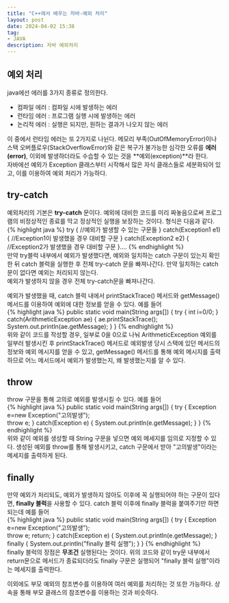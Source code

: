```yaml
---
title: "C++에서 배우는 자바-예외 처리"
layout: post
date: 2024-04-02 15:38
tag:
- JAVA
description: 자바 예외처리
---  
```


## 예외 처리  
java에선 에러를 3가지 종류로 정의한다.  

- 컴파일 에러 : 컴파일 시에 발생하는 에러  
- 런타임 에러 : 프로그램 실행 시에 발생하는 에러  
- 논리적 에러 : 실행은 되지만, 원하는 결과가 나오지 않는 에러  

이 중에서 런타임 에러는 또 2가지로 나뉜다. 메모리 부족(OutOfMemoryError)이나 스택 오버플로우(StackOverflowError)와 같은 복구가 불가능한 심각한 오류를 **에러(error)**, 이외에 발생하더라도 수습할 수 있는 것을 **예외(exception)**라 한다.  
자바에선 예외가 Exception 클래스부터 시작해서 많은 자식 클래스들로 세분화되어 있고, 이를 이용하여 예외 처리가 가능하다.  

## try-catch  
예외처리의 기본은 **try-catch** 문이다. 예외에 대비한 코드를 미리 짜놓음으로써 프로그램의 비정상적인 종료를 막고 정상적인 실행을 보장하는 것이다. 형식은 다음과 같다.  
{% highlight java %}
try {
    //예외가 발생할 수 있는 구문들
} catch(Exception1 e1) {
    //Exception1이 발생했을 경우 대비할 구문
} catch(Exception2 e2) {
    //Exception2가 발생했을 경우 대비할 구문
}....
{% endhighlight %}  
만약 try블럭 내부에서 예외가 발생했다면, 예외와 일치하는 catch 구문이 있는지 확인한 뒤 catch 블럭을 실행한 후 전체 try-catch 문을 빠져나간다. 만약 일치하는 catch문이 없다면 예외는 처리되지 않는다.  
예외가 발생하지 않을 경우 전체 try-catch문을 빠져나간다.  

예외가 발생했을 때, catch 블럭 내에서 printStackTrace() 메서드와 getMessage() 메서드를 이용하여 예외에 대한 정보를 얻을 수 있다. 예를 들어  
{% highlight java %}
public static void main(String args[]) {
    try {
        int i=0/0;
    } catch(ArithmeticException ae) {
        ae.printStackTrace();
        System.out.println(ae.getMessage);
    }
}
{% endhighlight %}  
위와 같이 코드를 작성할 경우, 일부로 0을 0으로 나눠 ArithmeticException 예외를 일부러 발생시킨 후 printStackTrace() 메서드로 예외발생 당시 스택에 있던 메서드의 정보와 예외 메시지를 얻을 수 있고, getMessage() 메서드를 통해 예외 메시지를 출력하므로 어느 메서드에서 예외가 발생했는지, 왜 발생했는지를 알 수 있다.  

## throw  
throw 구문을 통해 고의로 예외를 발생시킬 수 있다. 예를 들어  
{% highlight java %}
public static void main(String args[]) {
    try {
        Exception e=new Exception("고의발생");  
        throw e;
    } catch(Exception e) {
        System.out.println(e.getMessage);
    }
}
{% endhighlight %}  
위와 같이 예외를 생성할 때 String 구문을 넣으면 예외 메세지를 임의로 지정할 수 있다. 생성된 예외를 throw를 통해 발생시키고, catch 구문에서 받아 "고의발생"이라는 메세지를 출력하게 된다.  

## finally  
만약 예외가 처리되도, 예외가 발생하지 않아도 이후에 꼭 실행되어야 하는 구문이 있다면, **finally 블럭**을 사용할 수 있다. catch 블럭 이후에 finally 블럭을 붙여주기만 하면 되는데 예를 들어  
{% highlight java %}
public static void main(String args[]) {
    try {
        Exception e=new Exception("고의발생");  
        throw e;
        return;
    } catch(Exception e) {
        System.out.println(e.getMessage);
    } finally {
        System.out.println("finally 블럭 실행");
    }
}
{% endhighlight %}  
finally 블럭의 장점은 **무조건** 실행된다는 것이다. 위의 코드와 같이 try문 내부에서 return문으로 메서드가 종료되더라도 finally 구문은 실행되어 "finally 블럭 실행"이라는 메세지를 출력한다.  

이외에도 부모 예외의 참조변수를 이용하여 여러 예외를 처리하는 것 또한 가능하다. 상속을 통해 부모 클래스의 참조변수를 이용하는 것과 비슷하다.